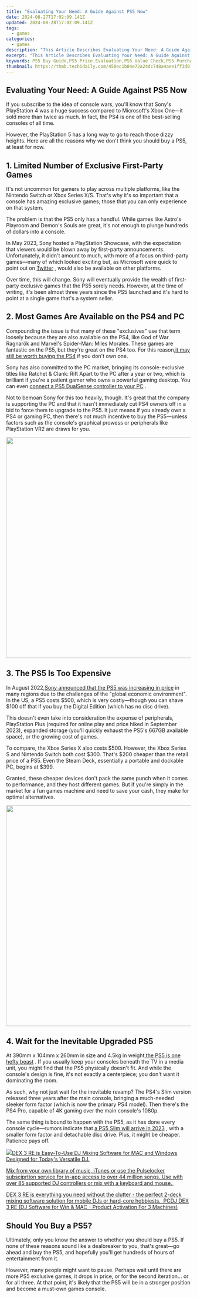 ```yaml
---
title: "Evaluating Your Need: A Guide Against PS5 Now"
date: 2024-08-27T17:02:09.141Z
updated: 2024-08-28T17:02:09.141Z
tags:
  - games
categories:
  - games
description: "This Article Describes Evaluating Your Need: A Guide Against PS5 Now"
excerpt: "This Article Describes Evaluating Your Need: A Guide Against PS5 Now"
keywords: PS5 Buy Guide,PS5 Price Evaluation,PS5 Value Check,PS5 Purchase Help,PS5 Market Analysis,PS5 Cost Comparison,Need Assessment
thumbnail: https://thmb.techidaily.com/450ec1b84e72a24dc748a4aee1ff3d014e9229d42ab5bd65b8cf7e7b256ed53c.jpg
---
```


## Evaluating Your Need: A Guide Against PS5 Now

 If you subscribe to the idea of console wars, you'll know that Sony's PlayStation 4 was a huge success compared to Microsoft's Xbox One—it sold more than twice as much. In fact, the PS4 is one of the best-selling consoles of all time.

 However, the PlayStation 5 has a long way to go to reach those dizzy heights. Here are all the reasons why we don't think you should buy a PS5, at least for now.

## 1\. Limited Number of Exclusive First-Party Games

 It's not uncommon for gamers to play across multiple platforms, like the Nintendo Switch or Xbox Series X/S. That's why it's so important that a console has amazing exclusive games; those that you can only experience on that system.

 The problem is that the PS5 only has a handful. While games like Astro's Playroom and Demon's Souls are great, it's not enough to plunge hundreds of dollars into a console.

 In May 2023, Sony hosted a PlayStation Showcase, with the expectation that viewers would be blown away by first-party announcements. Unfortunately, it didn't amount to much, with more of a focus on third-party games—many of which looked exciting but, as Microsoft were quick to point out on [Twitter](https://twitter.com/Xbox/status/1661489113814679553) , would also be available on other platforms.

 Over time, this will change. Sony will eventually provide the wealth of first-party exclusive games that the PS5 sorely needs. However, at the time of writing, it's been almost three years since the PS5 launched and it's hard to point at a single game that's a system seller.

## 2\. Most Games Are Available on the PS4 and PC

 Compounding the issue is that many of these "exclusives" use that term loosely because they are also available on the PS4, like God of War Ragnarök and Marvel's Spider-Man: Miles Morales. These games are fantastic on the PS5, but they're great on the PS4 too. For this reason,[it may still be worth buying the PS4](https://www.makeuseof.com/is-it-still-worth-buying-ps4/) if you don't own one.

 Sony has also committed to the PC market, bringing its console-exclusive titles like Ratchet & Clank: Rift Apart to the PC after a year or two, which is brilliant if you're a patient gamer who owns a powerful gaming desktop. You can even [connect a PS5 DualSense controller to your PC](https://www.makeuseof.com/how-to-use-ps5-controller-on-pc/) .

 Not to bemoan Sony for this too heavily, though. It's great that the company is supporting the PC and that it hasn't immediately cut PS4 owners off in a bid to force them to upgrade to the PS5\. It just means if you already own a PS4 or gaming PC, then there's not much incentive to buy the PS5—unless factors such as the console's graphical prowess or peripherals like PlayStation VR2 are draws for you.

<!-- affiliate ads begin -->
<a href="https://appsumo.8odi.net/c/5597632/2082529/7443" target="_top" id="2082529"><img src="//a.impactradius-go.com/display-ad/7443-2082529" border="0" alt="" width="1200" height="600"/></a><img height="0" width="0" src="https://appsumo.8odi.net/i/5597632/2082529/7443" style="position:absolute;visibility:hidden;" border="0" />
<!-- affiliate ads end -->
## 3\. The PS5 Is Too Expensive

 In August 2022,[Sony announced that the PS5 was increasing in price](https://www.makeuseof.com/why-ps5-getting-more-expensive/) in many regions due to the challenges of the "global economic environment". In the US, a PS5 costs $500, which is very costly—though you can shave $100 off that if you buy the Digital Edition (which has no disc drive).

 This doesn't even take into consideration the expense of peripherals, PlayStation Plus (required for online play and price hiked in September 2023), expanded storage (you'll quickly exhaust the PS5's 667GB available space), or the growing cost of games.

 To compare, the Xbox Series X also costs $500\. However, the Xbox Series S and Nintendo Switch both cost $300\. That's $200 cheaper than the retail price of a PS5\. Even the Steam Deck, essentially a portable and dockable PC, begins at $399.

 Granted, these cheaper devices don't pack the same punch when it comes to performance, and they host different games. But if you're simply in the market for a fun games machine and need to save your cash, they make for optimal alternatives.

<!-- affiliate ads begin -->
<a href="https://unicoeye.pxf.io/c/5597632/2084399/18498" target="_top" id="2084399"><img src="//a.impactradius-go.com/display-ad/18498-2084399" border="0" alt="" width="1125" height="600"/></a><img height="0" width="0" src="https://imp.pxf.io/i/5597632/2084399/18498" style="position:absolute;visibility:hidden;" border="0" />
<!-- affiliate ads end -->
## 4\. Wait for the Inevitable Upgraded PS5

 At 390mm x 104mm x 260mm in size and 4.5kg in weight,[the PS5 is one hefty beast](https://www.makeuseof.com/how-big-is-the-ps5/) . If you usually keep your consoles beneath the TV in a media unit, you might find that the PS5 physically doesn't fit. And while the console's design is fine, it's not exactly a centerpiece; you don't want it dominating the room.

 As such, why not just wait for the inevitable revamp? The PS4's Slim version released three years after the main console, bringing a much-needed sleeker form factor (which is now the primary PS4 model). Then there's the PS4 Pro, capable of 4K gaming over the main console's 1080p.

 The same thing is bound to happen with the PS5, as it has done every console cycle—rumors indicate that [a PS5 Slim will arrive in 2023](https://www.makeuseof.com/is-sony-releasing-ps5-slim-2023/) , with a smaller form factor and detachable disc drive. Plus, it might be cheaper. Patience pays off.

<!-- affiliate ads begin -->
<a href="https://shop.pcdj.com/order/checkout.php?PRODS=4698827&QTY=1&AFFILIATE=108875&CART=1"> <img src="https://secure.avangate.com/images/merchant/47f4b6321e9fd8e8f7326a6adc1a7c1e/products/dex3REpage-newmainscreenshot.png" border="0">DEX 3 RE is Easy-To-Use DJ Mixing Software for MAC and Windows Designed for Today's Versatile DJ. 

 Mix from your own library of music, iTunes or use the Pulselocker subsciprtion service for in-app access to over 44 million songs. Use with over 85 supported DJ controllers or mix with a keyboard and mouse.  

 DEX 3 RE is everything you need without the clutter - the perfect 2-deck mixing software solution for mobile DJs or hard-core hobbiests.  
 PCDJ DEX 3 RE (DJ Software for Win & MAC - Product Activation For 3 Machines)</a>
<!-- affiliate ads end -->
## Should You Buy a PS5?

 Ultimately, only you know the answer to whether you should buy a PS5\. If none of these reasons sound like a dealbreaker to you, that's great—go ahead and buy the PS5, and hopefully you'll get hundreds of hours of entertainment from it.

 However, many people might want to pause. Perhaps wait until there are more PS5 exclusive games, it drops in price, or for the second iteration… or for all three. At that point, it's likely that the PS5 will be in a stronger position and become a must-own games console.


<ins class="adsbygoogle"
     style="display:block"
     data-ad-format="autorelaxed"
     data-ad-client="ca-pub-7571918770474297"
     data-ad-slot="1223367746"></ins>



<ins class="adsbygoogle"
     style="display:block"
     data-ad-client="ca-pub-7571918770474297"
     data-ad-slot="8358498916"
     data-ad-format="auto"
     data-full-width-responsive="true"></ins>






